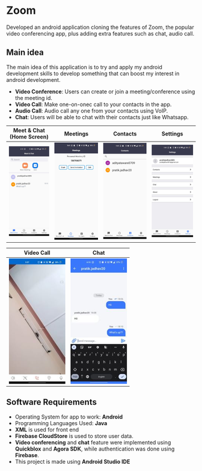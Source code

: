 # Zoom
Developed an android application cloning the features of Zoom, the popular video conferencing app, plus adding extra features such as chat, audio call.

## Main idea
The main idea of this application is to try and apply my android development skills to develop something that can boost my interest in android development.
- **Video Conference**: Users can create or join a meeting/conference using the meeting id.
- **Video Call**: Make one-on-onec call to your contacts in the app.
- **Audio Call**: Audio call any one from your contacts using VoIP.
- **Chat**: Users will be able to chat with their contacts just like Whatsapp. 



Meet & Chat (Home Screen)            |  Meetings   |  Contacts   | Settings
:-------------------------:|:-------------------------:|:-------------------------:|:-------------------------:
![](./app/src/main/res/drawable/meet_chat_tab.jpeg)  |   ![](./app/src/main/res/drawable/meeting_tab.jpeg)  |  ![](./app/src/main/res/drawable/contacts_tab.jpeg) |  ![](./app/src/main/res/drawable/settings_tab.jpeg)

Video Call   | Chat 
:-------------------------:|:-------------------------:
![](./app/src/main/res/drawable/video_call.jpg)  |  ![](./app/src/main/res/drawable/chat.jpg) 



## Software Requirements

- Operating System for app to work: **Android**
- Programming Languages Used: **Java**
- **XML** is used for front end
- **Firebase CloudStore** is used to store user data.
- **Video conferencing** and **chat** feature were implemented using **Quickblox** and **Agora SDK**, while authentication was done using **Firebase**.
- This project is made using **Android Studio IDE**

